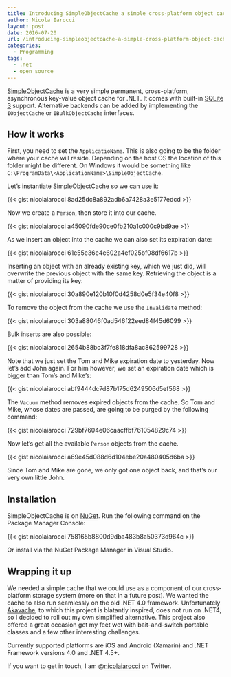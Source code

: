 ```yaml
---
title: Introducing SimpleObjectCache a simple cross-platform object cache for .NET systems
author: Nicola Iarocci
layout: post
date: 2016-07-20
url: /introducing-simpleobjectcache-a-simple-cross-platform-object-cache-for-net-systems/
categories:
  - Programming
tags:
  - .net
  - open source
---
```

[SimpleObjectCache][1] is a very simple permanent, cross-platform, asynchronous key-value object cache for .NET. It comes with built-in [SQLite 3][2] support. Alternative backends can be added by implementing the `IObjectCache` or `IBulkObjectCache` interfaces.

## How it works

First, you need to set the `ApplicatioName`. This is also going to be the folder where your cache will reside. Depending on the host OS the location of this folder might be different. On Windows it would be something like `C:\ProgramData\<ApplicationName>\SimpleObjectCache`.

Let&#8217;s instantiate SimpleObjectCache so we can use it:

{{< gist nicolaiarocci 8ad25dc8a892adb6a7428a3e5177edcd >}}

Now we create a `Person`, then store it into our cache.

{{< gist nicolaiarocci a45090fde90ce0fb210a1c000c9bd9ae >}}

As we insert an object into the cache we can also set its expiration date:

{{< gist nicolaiarocci 61e55e36e4e602a4ef025bf08df6617b >}}

Inserting an object with an already existing key, which we just did, will overwrite the previous object with the same key. Retrieving the object is a matter of providing its key:

{{< gist nicolaiarocci 30a890e120b10f0d4258d0e5f34e40f8 >}}

To remove the object from the cache we use the `Invalidate` method:

{{< gist nicolaiarocci 303a88046f0ad546f22eed84f45d6099 >}}

Bulk inserts are also possible:

{{< gist nicolaiarocci 2654b88bc3f7fe818dfa8ac862599728 >}}

Note that we just set the Tom and Mike expiration date to yesterday. Now let&#8217;s add John again. For him however, we set an expiration date which is bigger than Tom&#8217;s and Mike&#8217;s:

{{< gist nicolaiarocci abf9444dc7d87b175d6249506d5ef568 >}}

The `Vacuum` method removes expired objects from the cache. So Tom and Mike, whose dates are passed, are going to be purged by the following command:

{{< gist nicolaiarocci 729bf7604e06caacffbf761054829c74 >}}

Now let&#8217;s get all the available `Person` objects from the cache.

{{< gist nicolaiarocci a69e45d088d6d104ebe20a480405d6ba >}}

Since Tom and Mike are gone, we only got one object back, and that&#8217;s our very own little John.

## Installation

SimpleObjectCache is on [NuGet][3]. Run the following command on the Package Manager Console:

{{< gist nicolaiarocci 758165b8800d9dba483b8a50373d964c >}}

Or install via the NuGet Package Manager in Visual Studio.

## Wrapping it up

We needed a simple cache that we could use as a component of our cross-platform storage system (more on that in a future post). We wanted the cache to also run seamlessly on the old .NET 4.0 framework. Unfortunately [Akavache][4], to which this project is blatantly inspired, does not run on .NET4, so I decided to roll out my own simplified alternative. This project also offered a great occasion get my feet wet with bait-and-switch portable classes and a few other interesting challenges.

Currently supported platforms are iOS and Android (Xamarin) and .NET Framework versions 4.0 and .NET 4.5+.

If you want to get in touch, I am @[nicolaiarocci][5] on Twitter.

 [1]: https://github.com/nicolaiarocci/SimpleObjectCache
 [2]: https://www.sqlite.org
 [3]: https://www.nuget.org/packages/SimpleObjectCache/
 [4]: https://github.com/akavache/Akavache
 [5]: http://twitter.com/nicolaiarocci

